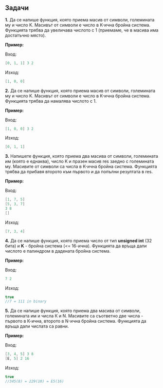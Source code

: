 ## Задачи

**1.** Да се напише функция, която приема масив от символи, големината му и число K. Масивът от символи е число в K-ична бройна система.
Функцията трябва да увеличава числото с 1 (приемаме, че в масива има достатъчно място). 

**Пример:**

Вход:
```c++
[0, 1, 1] 3 2
```

Изход:
```c++
[1, 0, 0]
```

**2.** Да се напише функция, която приема масив от символи, големината му и число K. Масивът от символи е число в K-ична бройна система.
Функцията трябва да намалява числото с 1. 

**Пример:**

Вход:
```c++
[1, 0, 0] 3 2
```

Изход:
```c++
[0, 1, 1]
```

**3.** Напишете функция, която приема два масива от символи, големината им (която е еднаква), число K и празен масив res заедно с големината му. Масивите от символи са числа в K-ична бройна система.
Функцията трябва да прибавя второто към първото и да попълни резултата в res.

**Пример:**

Вход:
```c++
[1, 7, 5] 
[5, 3, 7]
3 8
[]
```

Изход:
```c++
[7, 3, 4]
```


**4.**  Да се напише функция, която приема число от тип **unsigned int** (32 бита) и **K** - бройна система (<= 16-ична). Функцията да връща дали числото е палиндром в дадената бройна система.

**Пример:**

Вход:
```c++
7 2
```

Изход:
```c++
true
//7 = 111 in binary
```

**5.**  Да се напише функция, която приема два масива от символи, големината им и числа К и N. Масивите са съответно две числа - първото в К-ична, второто в N-ична бройна система. Функцията да връща дали числата са равни.

**Пример:**

Вход:
```c++
[3, 4, 5] 3 8
[E, 5] 2 16
```

Изход:
```c++
true
//345(8) = 229(10) = E5(16)
```
